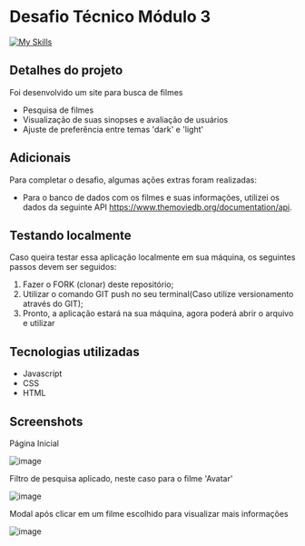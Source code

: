 <h1> Desafio Técnico Módulo 3 </h1>

[![My Skills](https://skillicons.dev/icons?i=css,html,js)](https://skillicons.dev)

<h2>Detalhes do projeto</h2>
Foi desenvolvido um site para busca de filmes

- Pesquisa de filmes
- Visualização de suas sinopses e avaliação de usuários
- Ajuste de preferência entre temas 'dark' e 'light'

<h2>Adicionais</h2>
Para completar o desafio, algumas ações extras foram realizadas:

- Para o banco de dados com os filmes e suas informações, utilizei os dados da seguinte API <https://www.themoviedb.org/documentation/api>.

<h2>Testando localmente</h2>
Caso queira testar essa aplicação localmente em sua máquina, os seguintes passos devem ser seguidos:

1. Fazer o FORK (clonar) deste repositório;
2. Utilizar o comando GIT push no seu terminal(Caso utilize versionamento através do GIT);
3. Pronto, a aplicação estará na sua máquina, agora poderá abrir o arquivo e utilizar

<h2>Tecnologias utilizadas</h2>

- Javascript
- CSS
- HTML

<h2>Screenshots</h2>

Página Inicial

![image](https://user-images.githubusercontent.com/100103360/223759132-91bf06cf-84e8-4589-900a-77136c7260c6.png)

Filtro de pesquisa aplicado, neste caso para o filme 'Avatar'

![image](https://user-images.githubusercontent.com/100103360/223759516-7663e390-3fba-4213-bfd8-509cca71ec08.png)

Modal após clicar em um filme escolhido para visualizar mais informações

![image](https://user-images.githubusercontent.com/100103360/223759806-5cf1bc23-9b9c-4a43-877e-3b6bccb1ebbe.png)
